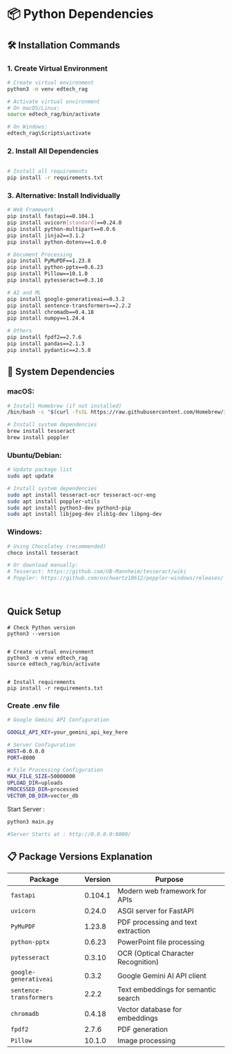 # 📦 Python Dependencies

## 🛠️ Installation Commands

### 1. Create Virtual Environment
```bash
# Create virtual environment
python3 -m venv edtech_rag

# Activate virtual environment
# On macOS/Linux:
source edtech_rag/bin/activate

# On Windows:
edtech_rag\Scripts\activate
```

### 2. Install All Dependencies
```bash

# Install all requirements
pip install -r requirements.txt
```

### 3. Alternative: Install Individually
```bash
# Web Framework
pip install fastapi==0.104.1
pip install uvicorn[standard]==0.24.0
pip install python-multipart==0.0.6
pip install jinja2==3.1.2
pip install python-dotenv==1.0.0

# Document Processing
pip install PyMuPDF==1.23.8
pip install python-pptx==0.6.23
pip install Pillow==10.1.0
pip install pytesseract==0.3.10

# AI and ML
pip install google-generativeai==0.3.2
pip install sentence-transformers==2.2.2
pip install chromadb==0.4.18
pip install numpy==1.24.4

# Others
pip install fpdf2==2.7.6
pip install pandas==2.1.3
pip install pydantic==2.5.0
```

## 🔧 System Dependencies

### macOS:
```bash
# Install Homebrew (if not installed)
/bin/bash -c "$(curl -fsSL https://raw.githubusercontent.com/Homebrew/install/HEAD/install.sh)"

# Install system dependencies
brew install tesseract
brew install poppler
```

### Ubuntu/Debian:
```bash
# Update package list
sudo apt update

# Install system dependencies
sudo apt install tesseract-ocr tesseract-ocr-eng
sudo apt install poppler-utils
sudo apt install python3-dev python3-pip
sudo apt install libjpeg-dev zlib1g-dev libpng-dev
```

### Windows:
```bash
# Using Chocolatey (recommended)
choco install tesseract

# Or download manually:
# Tesseract: https://github.com/UB-Mannheim/tesseract/wiki
# Poppler: https://github.com/oschwartz10612/poppler-windows/releases/




```

##  Quick Setup 
```
# Check Python version
python3 --version


# Create virtual environment
python3 -m venv edtech_rag
source edtech_rag/bin/activate


# Install requirements
pip install -r requirements.txt
```

### Create .env file
```bash
# Google Gemini API Configuration

GOOGLE_API_KEY=your_gemini_api_key_here

# Server Configuration
HOST=0.0.0.0
PORT=8000

# File Processing Configuration
MAX_FILE_SIZE=50000000
UPLOAD_DIR=uploads
PROCESSED_DIR=processed
VECTOR_DB_DIR=vector_db


```

Start Server : 
```bash
python3 main.py

#Server Starts at : http://0.0.0.0:8000/
```


## 📋 Package Versions Explanation

| Package | Version | Purpose |
|---------|---------|---------|
| `fastapi` | 0.104.1 | Modern web framework for APIs |
| `uvicorn` | 0.24.0 | ASGI server for FastAPI |
| `PyMuPDF` | 1.23.8 | PDF processing and text extraction |
| `python-pptx` | 0.6.23 | PowerPoint file processing |
| `pytesseract` | 0.3.10 | OCR (Optical Character Recognition) |
| `google-generativeai` | 0.3.2 | Google Gemini AI API client |
| `sentence-transformers` | 2.2.2 | Text embeddings for semantic search |
| `chromadb` | 0.4.18 | Vector database for embeddings |
| `fpdf2` | 2.7.6 | PDF generation |
| `Pillow` | 10.1.0 | Image processing |

